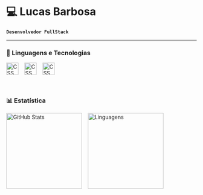 
# <p style="display: inline">&#128187;</p> Lucas Barbosa

**`Desenvolvedor FullStack`**

---
### <p style="display: inline">&#129302;</p> Linguagens e Tecnologias

<img
    aling="left"
    alt="CSS"
    title="CSS"
    width="32px"
    style="padding-right: 12px"
    src="https://cdn.jsdelivr.net/gh/devicons/devicon@latest/icons/html5/html5-original.svg"
/>
<img
    aling="left"
    alt="CSS"
    title="CSS"
    width="32px"
    style="padding-right: 12px"
    src="https://cdn.jsdelivr.net/gh/devicons/devicon@latest/icons/css3/css3-original.svg"
/>
<img
    aling="left"
    alt="CSS"
    title="CSS"
    width="32px"
    style="padding-right: 12px"
    src="https://cdn.jsdelivr.net/gh/devicons/devicon@latest/icons/javascript/javascript-original.svg"
/>

<br>

### <p style="display: inline">&#128202;</p> Estatística

<img
    aling="left"
    alt="GitHub Stats"
    height="200"
    style="padding-right: 12px"
    src="https://github-readme-stats.vercel.app/api?username=barbo-lucas&show_icons=true&theme=tokyonight&include_all_commits=true&locale=pt-br"
/>
<img
    aling="left"
    alt="Linguagens"
    height="200"
    src="https://github-readme-stats.vercel.app/api/top-langs/?username=barbo-lucas&theme=tokyonight&layout=compact&custom_title=Tecnologias&langs_count=7"
/>